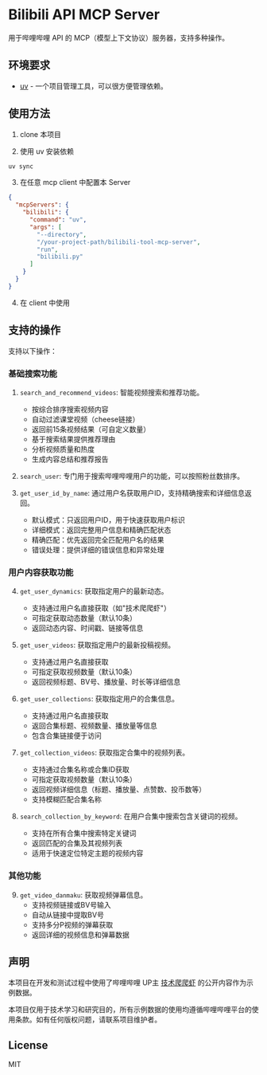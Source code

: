 # Bilibili API MCP Server

用于哔哩哔哩 API 的 MCP（模型上下文协议）服务器，支持多种操作。

## 环境要求

- [uv](https://docs.astral.sh/uv/) - 一个项目管理工具，可以很方便管理依赖。

## 使用方法

1. clone 本项目

2. 使用 uv 安装依赖

```bash
uv sync
```

3. 在任意 mcp client 中配置本 Server

```json
{
  "mcpServers": {
    "bilibili": {
      "command": "uv",
      "args": [
        "--directory",
        "/your-project-path/bilibili-tool-mcp-server",
        "run",
        "bilibili.py"
      ]
    }
  }
}
```

4. 在 client 中使用

## 支持的操作

支持以下操作：

### 基础搜索功能
1. `search_and_recommend_videos`: 智能视频搜索和推荐功能。
   - 按综合排序搜索视频内容
   - 自动过滤课堂视频（cheese链接）
   - 返回前15条视频结果（可自定义数量）
   - 基于搜索结果提供推荐理由
   - 分析视频质量和热度
   - 生成内容总结和推荐报告

2. `search_user`: 专门用于搜索哔哩哔哩用户的功能，可以按照粉丝数排序。

3. `get_user_id_by_name`: 通过用户名获取用户ID，支持精确搜索和详细信息返回。
   - 默认模式：只返回用户ID，用于快速获取用户标识
   - 详细模式：返回完整用户信息和精确匹配状态
   - 精确匹配：优先返回完全匹配用户名的结果
   - 错误处理：提供详细的错误信息和异常处理

### 用户内容获取功能
4. `get_user_dynamics`: 获取指定用户的最新动态。
   - 支持通过用户名直接获取（如"技术爬爬虾"）
   - 可指定获取动态数量（默认10条）
   - 返回动态内容、时间戳、链接等信息

5. `get_user_videos`: 获取指定用户的最新投稿视频。
   - 支持通过用户名直接获取
   - 可指定获取视频数量（默认10条）
   - 返回视频标题、BV号、播放量、时长等详细信息

6. `get_user_collections`: 获取指定用户的合集信息。
   - 支持通过用户名直接获取
   - 返回合集标题、视频数量、播放量等信息
   - 包含合集链接便于访问

7. `get_collection_videos`: 获取指定合集中的视频列表。
   - 支持通过合集名称或合集ID获取
   - 可指定获取视频数量（默认10条）
   - 返回视频详细信息（标题、播放量、点赞数、投币数等）
   - 支持模糊匹配合集名称

8. `search_collection_by_keyword`: 在用户合集中搜索包含关键词的视频。
   - 支持在所有合集中搜索特定关键词
   - 返回匹配的合集及其视频列表
   - 适用于快速定位特定主题的视频内容

### 其他功能
9. `get_video_danmaku`: 获取视频弹幕信息。
   - 支持视频链接或BV号输入
   - 自动从链接中提取BV号
   - 支持多分P视频的弹幕获取
   - 返回详细的视频信息和弹幕数据

## 声明

本项目在开发和测试过程中使用了哔哩哔哩 UP主 [技术爬爬虾](https://space.bilibili.com/316183842) 的公开内容作为示例数据。

本项目仅用于技术学习和研究目的，所有示例数据的使用均遵循哔哩哔哩平台的使用条款。如有任何版权问题，请联系项目维护者。

## License

MIT
